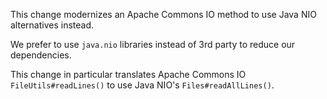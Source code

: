 This change modernizes an Apache Commons IO method to use Java NIO alternatives instead.

We prefer to use `java.nio` libraries instead of 3rd party to reduce our dependencies.

This change in particular translates Apache Commons IO `FileUtils#readLines()` to use Java NIO's `Files#readAllLines()`.